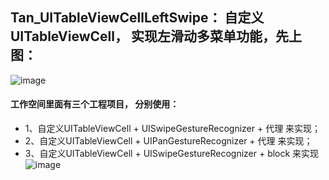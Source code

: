 ## Tan_UITableViewCellLeftSwipe： 自定义UITableViewCell， 实现左滑动多菜单功能，先上图：

![image](https://github.com/xiaotanit/Tan_UITableViewCellLeftSwipe/blob/master/swipeDelegate.gif)

#### 工作空间里面有三个工程项目， 分别使用：
- 1、自定义UITableViewCell + UISwipeGestureRecognizer + 代理 来实现；
- 2、自定义UITableViewCell + UIPanGestureRecognizer + 代理 来实现；
- 3、自定义UITableViewCell + UISwipeGestureRecognizer + block 来实现
![image](https://github.com/xiaotanit/Tan_UITableViewCellLeftSwipe/blob/master/swipeBlock.gif)


